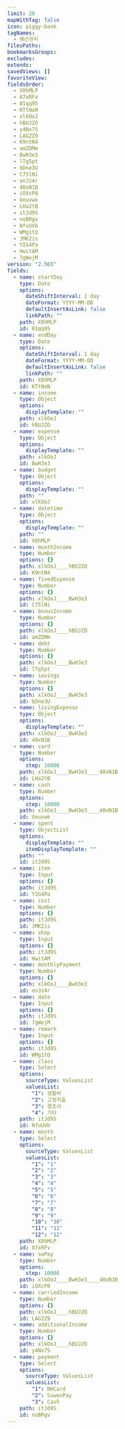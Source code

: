 ```yaml
---
limit: 20
mapWithTag: false
icon: piggy-bank
tagNames:
  - 예산관리
filesPaths: 
bookmarksGroups: 
excludes: 
extends: 
savedViews: []
favoriteView: 
fieldsOrder:
  - X0hMLP
  - 87xRFv
  - 01qq95
  - KTtNoN
  - xlkOoJ
  - hBUJZO
  - y4Nx7S
  - LAGZZ9
  - K9ntN4
  - amZDMm
  - BwH3e3
  - lTg5pt
  - bDne3U
  - C75lNi
  - onJz4r
  - 40xN1B
  - iOXcP8
  - Ueuvwe
  - LHa2tB
  - itJd9S
  - noBRgv
  - NfuUVb
  - WMg1tQ
  - JMK2is
  - YIG4Pa
  - HwitAM
  - 7gWejM
version: "2.565"
fields:
  - name: startDay
    type: Date
    options:
      dateShiftInterval: 1 day
      dateFormat: YYYY-MM-DD
      defaultInsertAsLink: false
      linkPath: ""
    path: X0hMLP
    id: 01qq95
  - name: endDay
    type: Date
    options:
      dateShiftInterval: 1 day
      dateFormat: YYYY-MM-DD
      defaultInsertAsLink: false
      linkPath: ""
    path: X0hMLP
    id: KTtNoN
  - name: income
    type: Object
    options:
      displayTemplate: ""
    path: xlkOoJ
    id: hBUJZO
  - name: expense
    type: Object
    options:
      displayTemplate: ""
    path: xlkOoJ
    id: BwH3e3
  - name: budget
    type: Object
    options:
      displayTemplate: ""
    path: ""
    id: xlkOoJ
  - name: datetime
    type: Object
    options:
      displayTemplate: ""
    path: ""
    id: X0hMLP
  - name: monthIncome
    type: Number
    options: {}
    path: xlkOoJ____hBUJZO
    id: K9ntN4
  - name: fixedExpense
    type: Number
    options: {}
    path: xlkOoJ____BwH3e3
    id: C75lNi
  - name: bonusIncome
    type: Number
    options: {}
    path: xlkOoJ____hBUJZO
    id: amZDMm
  - name: debt
    type: Number
    options: {}
    path: xlkOoJ____BwH3e3
    id: lTg5pt
  - name: savings
    type: Number
    options: {}
    path: xlkOoJ____BwH3e3
    id: bDne3U
  - name: livingExpense
    type: Object
    options:
      displayTemplate: ""
    path: xlkOoJ____BwH3e3
    id: 40xN1B
  - name: card
    type: Number
    options:
      step: 10000
    path: xlkOoJ____BwH3e3____40xN1B
    id: LHa2tB
  - name: cash
    type: Number
    options:
      step: 10000
    path: xlkOoJ____BwH3e3____40xN1B
    id: Ueuvwe
  - name: spent
    type: ObjectList
    options:
      displayTemplate: ""
      itemDisplayTemplate: ""
    path: ""
    id: itJd9S
  - name: item
    type: Input
    options: {}
    path: itJd9S
    id: YIG4Pa
  - name: cost
    type: Number
    options: {}
    path: itJd9S
    id: JMK2is
  - name: shop
    type: Input
    options: {}
    path: itJd9S
    id: HwitAM
  - name: monthlyPayment
    type: Number
    options: {}
    path: xlkOoJ____BwH3e3
    id: onJz4r
  - name: date
    type: Input
    options: {}
    path: itJd9S
    id: 7gWejM
  - name: remark
    type: Input
    options: {}
    path: itJd9S
    id: WMg1tQ
  - name: class
    type: Select
    options:
      sourceType: ValuesList
      valuesList:
        "1": 생활비
        "2": 고정지출
        "3": 경조사
        "4": 기타
    path: itJd9S
    id: NfuUVb
  - name: month
    type: Select
    options:
      sourceType: ValuesList
      valuesList:
        "1": "1"
        "2": "2"
        "3": "3"
        "4": "4"
        "5": "5"
        "6": "6"
        "7": "7"
        "8": "8"
        "9": "9"
        "10": "10"
        "11": "11"
        "12": "12"
    path: X0hMLP
    id: 87xRFv
  - name: swPay
    type: Number
    options:
      step: 10000
    path: xlkOoJ____BwH3e3____40xN1B
    id: iOXcP8
  - name: carriedIncome
    type: Number
    options: {}
    path: xlkOoJ____hBUJZO
    id: LAGZZ9
  - name: additionalIncome
    type: Number
    options: {}
    path: xlkOoJ____hBUJZO
    id: y4Nx7S
  - name: payment
    type: Select
    options:
      sourceType: ValuesList
      valuesList:
        "1": NHCard
        "2": SuwonPay
        "3": Cash
    path: itJd9S
    id: noBRgv
---
```

